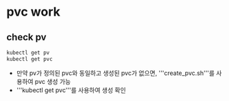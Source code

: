 # pvc work

## check pv

```sh
kubectl get pv
kubectl get pvc
```

- 만약 pv가 정의된 pvc와 동일하고 생성된 pvc가 없으면, '''create_pvc.sh'''를 사용하여 pvc 생성 가능
- '''kubectl get pvc'''를 사용하여 생성 확인
 